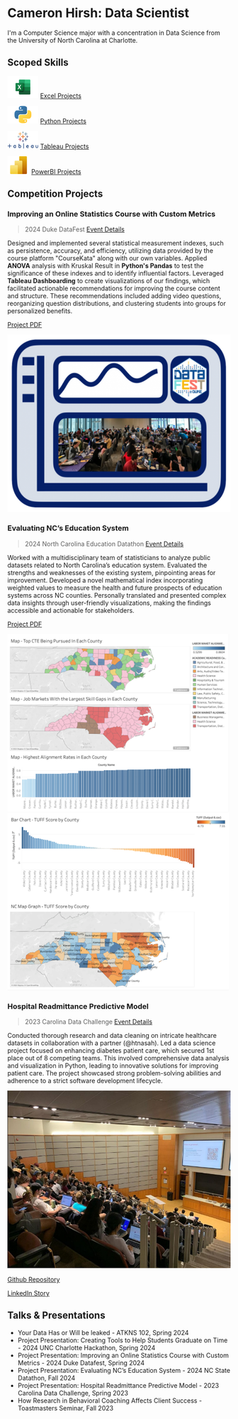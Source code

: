 # Cameron Hirsh: Data Scientist
I'm a Computer Science major with a concentration in Data Science from the University of North Carolina at Charlotte. 

## Scoped Skills

<img src="IndexAssets/logo/Microsoft_Excel-Logo.wine.png" width="70" height="50"> [Excel Projects](ExcelProjects/Excel_Projects.md)

<img src="IndexAssets/logo/Python-Emblem.png" width="70" height="40"> [Python Projects](https://chirsh1.wixsite.com/cameronhportfolio)

<img src="IndexAssets/logo/Tableau-Emblem.png" width="70" height="40"> [Tableau Projects](TableauProjects/Tableau_Projects.md)

<img src="IndexAssets/logo/New_Power_BI_Logo.svg.png" width="50" height="40"> [PowerBI Projects](PowerBIProjects/PowerBI_Projects.md)


## Competition Projects

### Improving an Online Statistics Course with Custom Metrics
> 2024 Duke DataFest
[Event Details](https://dukestatsci.github.io/datafest/)

Designed and implemented several statistical measurement indexes, such as persistence, accuracy, and efficiency, utilizing data provided by the course platform "CourseKata" along with our own variables. Applied **ANOVA** analysis with Kruskal Result in **Python's Pandas** to test the significance of these indexes and to identify influential factors. Leveraged **Tableau Dashboarding** to create visualizations of our findings, which facilitated actionable recommendations for improving the course content and structure. These recommendations included adding video questions, reorganizing question distributions, and clustering students into groups for personalized benefits.

[Project PDF](https://drive.google.com/file/d/1yLmX4tvcd41AwsWEm53RdutbP3DRjJwM/view?usp=sharing)


<img src="IndexAssets/img/DUKE2024DATAFEST.png" width="550" height="400">

### Evaluating NC’s Education System
> 2024 North Carolina Education Datathon
[Event Details](https://hunt-institute.org/north-carolina-education-datathon/)

Worked with a multidisciplinary team of statisticians to analyze public datasets related to North Carolina’s education system. Evaluated the strengths and weaknesses of the existing system, pinpointing areas for improvement. Developed a novel mathematical index incorporating weighted values to measure the health and future prospects of education systems across NC counties. Personally translated and presented complex data insights through user-friendly visualizations, making the findings accessible and actionable for stakeholders.

[Project PDF](https://drive.google.com/file/d/1wlTg5236l70B2ZDZL0aMJ5UZN5lQeVCo/view?usp=sharing)

<img src="IndexAssets/img/NCSD Dashboard 2.png" width="500" height="400"> 
<img src="IndexAssets/img/NCSD Dashboard.png" width="500" height="400"> 


### Hospital Readmittance Predictive Model
> 2023 Carolina Data Challenge
[Event Details](https://cdc.cs.unc.edu/)

Conducted thorough research and data cleaning on intricate healthcare datasets in collaboration with a partner (@htnasah). Led a data science project focused on enhancing diabetes patient care, which secured 1st place out of 8 competing teams. This involved comprehensive data analysis and visualization in Python, leading to innovative solutions for improving patient care. The project showcased strong problem-solving abilities and adherence to a strict software development lifecycle.

<img src="IndexAssets/img/2024CarolinaDataChallenge.jpeg" width="550" height="400">

[Github Repository](https://github.com/CamH53/DiabetesDatasetTool)

[LinkedIn Story](https://www.linkedin.com/pulse/unlocking-insights-from-nostalgia-my-experience-2023-carolina-hirsh/?trackingId=%2BRcOr81jQ12IJQoZVbMqsg%3D%3D)



## Talks & Presentations
- Your Data Has or Will be leaked - ATKNS 102, Spring 2024
- Project Presentation: Creating Tools to Help Students Graduate on Time - 2024 UNC Charlotte Hackathon, Spring 2024
- Project Presentation: Improving an Online Statistics Course with Custom Metrics - 2024 Duke Datafest, Spring 2024
- Project Presentation: Evaluating NC’s Education System - 2024 NC State Datathon, Fall 2024
- Project Presentation: Hospital Readmittance Predictive Model - 2023 Carolina Data Challenge, Spring 2023
- How Research in Behavioral Coaching Affects Client Success - Toastmasters Seminar, Fall 2023



